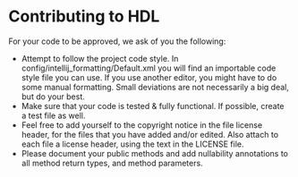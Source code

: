 # Contributing to HDL

For your code to be approved, we ask of you the following:
- Attempt to follow the project code style. In config/intellij_formatting/Default.xml you will find an importable code style file you can use.
  If you use another editor, you might have to do some manual formatting. Small deviations are not necessarily a big deal, but do your best.
- Make sure that your code is tested & fully functional. If possible, create a test file as well.
- Feel free to add yourself to the copyright notice in the file license header, for the files that you have added and/or edited.
  Also attach to each file a license header, using the text in the LICENSE file.
- Please document your public methods and add nullability annotations to all method return types, and method parameters.
